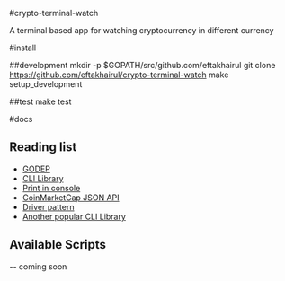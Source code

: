 #crypto-terminal-watch

A terminal based app for watching cryptocurrency in different currency


#install


##development
mkdir -p $GOPATH/src/github.com/eftakhairul
git clone https://github.com/eftakhairul/crypto-terminal-watch
make setup_development

##test
make test

#docs

## Reading list

- [GODEP](https://github.com/tools/godep)
- [CLI Library](https://github.com/urfave/cli)
- [Print in console](https://github.com/olekukonko/tablewriter)
- [CoinMarketCap JSON API](https://coinmarketcap.com/api/)
- [Driver pattern](https://blog.systemdump.org/go/pattern/2017/08/27/driver-pattern.html)
- [Another popular CLI Library](https://github.com/spf13/cobra)

## Available Scripts

-- coming soon
